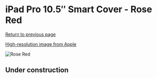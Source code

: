# iPad Pro 10.5″ Smart Cover - Rose Red

[Return to previous page](/ipad_pro105)

[High-resolution image from Apple](https://store.storeimages.cdn-apple.com/8756/as-images.apple.com/is/MR5E2?wid=4500&hei=4500&fmt=png)

<div style="width: 512px"><img src="/almost_uncompressed/MR5E2.webp" alt="Rose Red"></div>

## Under construction
